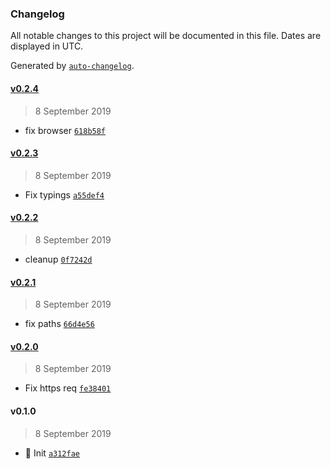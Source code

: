 ### Changelog

All notable changes to this project will be documented in this file. Dates are displayed in UTC.

Generated by [`auto-changelog`](https://github.com/CookPete/auto-changelog).

#### [v0.2.4](https://github.com/nivrith/xeta/compare/v0.2.3...v0.2.4)

> 8 September 2019

- fix browser [`618b58f`](https://github.com/nivrith/xeta/commit/618b58f38d5c0bc719e4c2667a0ee6bdc6c9e4a8)

#### [v0.2.3](https://github.com/nivrith/xeta/compare/v0.2.2...v0.2.3)

> 8 September 2019

- Fix typings [`a55def4`](https://github.com/nivrith/xeta/commit/a55def4464b2e5bb7937d960875f29771e271699)

#### [v0.2.2](https://github.com/nivrith/xeta/compare/v0.2.1...v0.2.2)

> 8 September 2019

- cleanup [`0f7242d`](https://github.com/nivrith/xeta/commit/0f7242d49f51bff20d5bbda703f449b92f0d9af9)

#### [v0.2.1](https://github.com/nivrith/xeta/compare/v0.2.0...v0.2.1)

> 8 September 2019

- fix paths [`66d4e56`](https://github.com/nivrith/xeta/commit/66d4e56cd3a2dfc55333b846d6e5824cff1cb7b6)

#### [v0.2.0](https://github.com/nivrith/xeta/compare/v0.1.0...v0.2.0)

> 8 September 2019

- Fix https req [`fe38401`](https://github.com/nivrith/xeta/commit/fe3840183415c70ce9923e10574cb70cc9ab8c83)

#### v0.1.0

> 8 September 2019

- :tada: Init [`a312fae`](https://github.com/nivrith/xeta/commit/a312fae7ada64fb8ea35b52807ea4f96f1a1c785)
